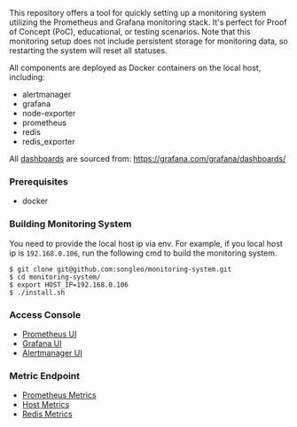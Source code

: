 This repository offers a tool for quickly setting up a monitoring system utilizing the Prometheus and Grafana monitoring stack. It's perfect for Proof of Concept (PoC), educational, or testing scenarios. Note that this monitoring setup does not include persistent storage for monitoring data, so restarting the system will reset all statuses.

All components are deployed as Docker containers on the local host, including:

- alertmanager
- grafana
- node-exporter
- prometheus
- redis
- redis_exporter

All [dashboards](grafana/dashboards) are sourced from: https://grafana.com/grafana/dashboards/

### Prerequisites

- docker

### Building Monitoring System

You need to provide the local host ip via env. For example, if you local host ip is `192.168.0.106`, run the following cmd to build the monitoring system.

```
$ git clone git@github.com:songleo/monitoring-system.git
$ cd monitoring-system/
$ export HOST_IP=192.168.0.106
$ ./install.sh
```

### Access Console

- [Prometheus UI](http://localhost:9090/graph)
- [Grafana UI](http://localhost:3000/)
- [Alertmanager UI](http://localhost:9093/#/alerts)

### Metric Endpoint

- [Prometheus Metrics](http://localhost:9090/metrics)
- [Host Metrics](http://localhost:9100/metrics)
- [Redis Metrics](http://localhost:9121/metrics)
